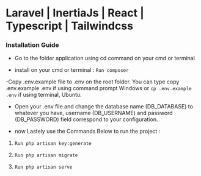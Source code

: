 <h1>Laravel | InertiaJs | React | Typescript | Tailwindcss</h1>

<h3>Installation Guide</h3>

- Go to the folder application using cd command on your cmd or terminal

- install on your cmd or terminal : `Run composer` 

-Copy .env.example file to .env on the root folder. You can type copy .env.example .env if using command prompt Windows or `cp .env.example .env` if using terminal, Ubuntu.

- Open your .env file and change the database name (DB_DATABASE) to whatever you have, username (DB_USERNAME) and password (DB_PASSWORD) field correspond to your configuration.

- now Lastely use the Commands Below to run the project :

 1) `Run php artisan key:generate`

 2) `Run php artisan migrate`

 3) `Run php artisan serve`
